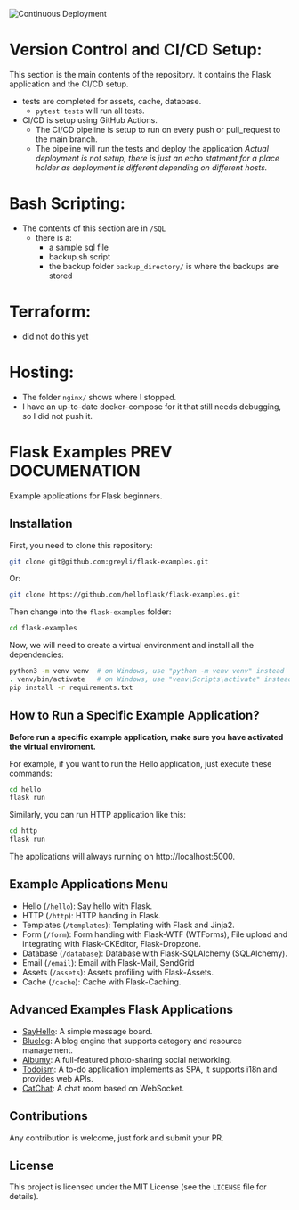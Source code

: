 ![Continuous Deployment](https://github.com/fnassar/FlaskAPP_dev/actions/workflows/deploy.yaml/badge.svg)

# Version Control and CI/CD Setup:
This section is the main contents of the repository. It contains the Flask application and the CI/CD setup.
- tests are completed for assets, cache, database.
    - `pytest tests` will run all tests.
- CI/CD is setup using GitHub Actions.
    - The CI/CD pipeline is setup to run on every push or pull_request to the main branch.
    - The pipeline will run the tests and deploy the application <i>Actual deployment is not setup, there is just an echo statment for a place holder as deployment is different depending on different hosts.</i>

# Bash Scripting:
- The contents of this section are in `/SQL`
    - there is a:
        - a sample sql file
        - backup.sh script
        - the backup folder `backup_directory/` is where the backups are stored


# Terraform:
- did not do this yet

# Hosting:
- The folder `nginx/` shows where I stopped.
- I have an up-to-date docker-compose for it that still needs debugging, so I did not push it.



# Flask Examples PREV DOCUMENATION

Example applications for Flask beginners.

## Installation

First, you need to clone this repository:

```bash
git clone git@github.com:greyli/flask-examples.git
```

Or:

```bash
git clone https://github.com/helloflask/flask-examples.git
```

Then change into the `flask-examples` folder:

```bash
cd flask-examples
```

Now, we will need to create a virtual environment and install all the dependencies:

```bash
python3 -m venv venv  # on Windows, use "python -m venv venv" instead
. venv/bin/activate   # on Windows, use "venv\Scripts\activate" instead
pip install -r requirements.txt
```

## How to Run a Specific Example Application?

**Before run a specific example application, make sure you have activated the virtual enviroment.**

For example, if you want to run the Hello application, just execute these commands:

```bash
cd hello
flask run
```

Similarly, you can run HTTP application like this:

```bash
cd http
flask run
```

The applications will always running on http://localhost:5000.

## Example Applications Menu

- Hello (`/hello`): Say hello with Flask.
- HTTP (`/http`): HTTP handing in Flask.
- Templates (`/templates`): Templating with Flask and Jinja2.
- Form (`/form`): Form handing with Flask-WTF (WTForms), File upload and integrating with Flask-CKEditor, Flask-Dropzone.
- Database (`/database`): Database with Flask-SQLAlchemy (SQLAlchemy).
- Email (`/email`): Email with Flask-Mail, SendGrid
- Assets (`/assets`): Assets profiling with Flask-Assets.
- Cache (`/cache`): Cache with Flask-Caching.

## Advanced Examples Flask Applications

- [SayHello](https://github.com/greyli/sayhello): A simple message board.
- [Bluelog](https://github.com/greyli/bluelog): A blog engine that supports category and resource management.
- [Albumy](https://github.com/greyli/albumy): A full-featured photo-sharing social networking.
- [Todoism](https://github.com/greyli/todoism): A to-do application implements as SPA, it supports i18n and provides web APIs.
- [CatChat](https://github.com/greyli/catchat): A chat room based on WebSocket.

## Contributions

Any contribution is welcome, just fork and submit your PR.

## License

This project is licensed under the MIT License (see the `LICENSE` file for details).
